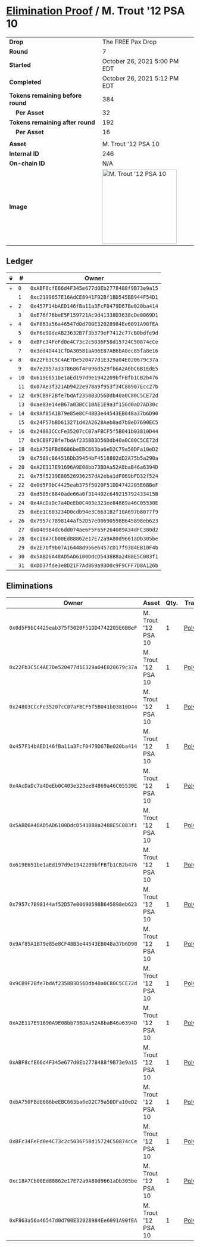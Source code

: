 # [Elimination Proof](./readme.md) / M. Trout &#039;12 PSA 10

|||
|---|---|
| **Drop** | The FREE Pax Drop |
| **Round** | 7 |
| **Started** | October 26, 2021 5:00 PM EDT |
| **Completed** | October 26, 2021 5:12 PM EDT |
| **Tokens remaining before round** | 384 |
| **&nbsp;&nbsp;&nbsp;&nbsp;Per Asset** | 32 |
| **Tokens remaining after round** | 192 |
| **&nbsp;&nbsp;&nbsp;&nbsp;Per Asset** | 16 |
| | |
| **Asset** | M. Trout &#039;12 PSA 10 |
| **Internal ID** | 246 |
| **On-chain ID** | N/A |
| **Image** | <img src="https://tcdn.blokpax.com/94aa4804-2e3b-4700-a0aa-ad617567a755/6c0baf8cc02e1e48ed28e2f3e6674ecb0f9d21346e11a73eeb5a4e61326db0f4.jpg" height="200" alt="M. Trout &#039;12 PSA 10" /> |

## Ledger

| 💀 | # | Owner |
| --- | --- | --- |
| 💀 | `0` | `0xABF8cfE66d4F345e677d0Eb2778488f9B73e9a15` |
|  | `1` | `0xc2199657E16AdCE8941F92Bf1BD545BB944F54D1` |
| 💀 | `2` | `0x457F14bAED146fBa11a3FcF0479D67Be020ba414` |
|  | `3` | `0xE76f76beE5F159721Ac9d41338D3638cDe0069D1` |
| 💀 | `4` | `0xF863a56a46547d0d700E32028984Ee6091A90fEA` |
|  | `5` | `0xF6e90deAB23632B7f3b379eF7412c77cB0bdfe9d` |
| 💀 | `6` | `0xBFc34FeFd0e4C73c2c5036F58d15724C50874cCe` |
|  | `7` | `0x3ed4D441CfDA30581aA06E87AB6bA0ec85fa8e16` |
| 💀 | `8` | `0x22Fb3C5C4AE7De520477d1E329a04E020679c37a` |
|  | `9` | `0x7e2957a3378686f4F096d529fb6A2A6bC6B1EdE5` |
| 💀 | `10` | `0x619E651be1aEd197d9e1942209bfFBfb1CB2b476` |
|  | `11` | `0x07Ae3f321Ab9422e978a9f953f34C88907Ecc27b` |
| 💀 | `12` | `0x9CB9F2Bfe7bdAf2358B3D56Ddb40a0C80C5CE72d` |
|  | `13` | `0xae83e14eB67a03BCC10AE1E9a3f156d0aD7AD30c` |
| 💀 | `14` | `0x9Af85A1B79e85e8CF48B3e44543EB048a37b6D90` |
|  | `15` | `0x24F57bBD613271d42A2628Aeb0ad7b8eD7690EC5` |
| 💀 | `16` | `0x24803CCcFe35207cC07aFBCF5f5B041b03810D44` |
|  | `17` | `0x9CB9F2Bfe7bdAf2358B3D56Ddb40a0C80C5CE72d` |
| 💀 | `18` | `0xbA750FBd8686beEBC663ba6eD2C79a50DFa10eD2` |
|  | `19` | `0x7589c864516Db39454bF4518802dD2A75b5a290a` |
| 💀 | `20` | `0xA2E117E91696A9E08bb73BDAa52A8baB46a6394D` |
|  | `21` | `0x75f5239E80526936257dA2eba1dF069bFD32f524` |
| 💀 | `22` | `0x0d5F9bC4425eab375f5020F51DD4742205E6BBeF` |
|  | `23` | `0xd585c8840ade66a0f314402c649215792433415B` |
| 💀 | `24` | `0x4AcDaDc7a4DeEb0C403e323ee84869a46C05530E` |
|  | `25` | `0xEe1C603234D0cdb94e3C6631B2f10A697b8077f9` |
| 💀 | `26` | `0x7957c7898144af52D57e00690598B645898eb623` |
|  | `27` | `0xD409B4dc6dd074ae6F5F65F264089A34dFC380d2` |
| 💀 | `28` | `0xc18A7Cb00Ed88862e17E72a9A80d9661aDb305be` |
|  | `29` | `0x2E7bf9b07A16448d956e6457cD17f9384EB10F4b` |
| 💀 | `30` | `0x5ABD6A48AD5AD6100DdcD5438B8a2488E5C083f1` |
|  | `31` | `0xDD37fde3e8D21F7Ad869a93D0c9F9CFF7D8A126b` |


## Eliminations

| Owner | Asset | Qty. | Transaction |
| --- | --- | --- | --- |
| `0x0d5F9bC4425eab375f5020F51DD4742205E6BBeF` | M. Trout '12 PSA 10 | 1 | [Polygonscan](https://polygonscan.com/tx/0x9bd2cc23d1e0a4957dd1204d972d3baa361f227b1dd3a6bf5624bcbc0b35f718) |
| `0x22Fb3C5C4AE7De520477d1E329a04E020679c37a` | M. Trout '12 PSA 10 | 1 | [Polygonscan](https://polygonscan.com/tx/0x0813b8931aabc25b3c3b28085b577fbecf73ea746e72eb22f5945b88765f177a) |
| `0x24803CCcFe35207cC07aFBCF5f5B041b03810D44` | M. Trout '12 PSA 10 | 1 | [Polygonscan](https://polygonscan.com/tx/0x3ab2796323d0b508b73a3d2e5c73bb5823714a4830546ddfcce30c39e06104f6) |
| `0x457F14bAED146fBa11a3FcF0479D67Be020ba414` | M. Trout '12 PSA 10 | 1 | [Polygonscan](https://polygonscan.com/tx/0x2bbf488b080bd4358c3d471b61b6c6472249769ab138148ff62a68ac0f5cb709) |
| `0x4AcDaDc7a4DeEb0C403e323ee84869a46C05530E` | M. Trout '12 PSA 10 | 1 | [Polygonscan](https://polygonscan.com/tx/0xc87acc047fae86fc509898c1f1028a32f59d38e1c8a17430cecbe60264eb4648) |
| `0x5ABD6A48AD5AD6100DdcD5438B8a2488E5C083f1` | M. Trout '12 PSA 10 | 1 | [Polygonscan](https://polygonscan.com/tx/0x2fa0fcb2db91b9c6371e92146fb4bebe34999bfb88f5b6098fc78722dcd629e7) |
| `0x619E651be1aEd197d9e1942209bfFBfb1CB2b476` | M. Trout '12 PSA 10 | 1 | [Polygonscan](https://polygonscan.com/tx/0xda24957e05d1ec099eb4569cd0903d0518325d251376fb52f2239e51488d0bbd) |
| `0x7957c7898144af52D57e00690598B645898eb623` | M. Trout '12 PSA 10 | 1 | [Polygonscan](https://polygonscan.com/tx/0x4157c091a8b04aabfcd52256b5b1756fd17722220c1e20a717c217a3cd1a2b88) |
| `0x9Af85A1B79e85e8CF48B3e44543EB048a37b6D90` | M. Trout '12 PSA 10 | 1 | [Polygonscan](https://polygonscan.com/tx/0xdd4b17d4eb3f480311589f576e32a320d5f1beef41aa335f542b8d21397f10e9) |
| `0x9CB9F2Bfe7bdAf2358B3D56Ddb40a0C80C5CE72d` | M. Trout '12 PSA 10 | 1 | [Polygonscan](https://polygonscan.com/tx/0xfdc069aa9b631df80002449e6caeab2b5ed9fc629a273e9bc289c80c5e1a5768) |
| `0xA2E117E91696A9E08bb73BDAa52A8baB46a6394D` | M. Trout '12 PSA 10 | 1 | [Polygonscan](https://polygonscan.com/tx/0x75a5636432e894a651853a11d4e18ecd9751846caacd582b9279c4fcd1583ecf) |
| `0xABF8cfE66d4F345e677d0Eb2778488f9B73e9a15` | M. Trout '12 PSA 10 | 1 | [Polygonscan](https://polygonscan.com/tx/0xcbbfd5ecaded486dc2bbe0878adc8d02842be4f12f19e7a1fcc2a18b3c89d9bd) |
| `0xbA750FBd8686beEBC663ba6eD2C79a50DFa10eD2` | M. Trout '12 PSA 10 | 1 | [Polygonscan](https://polygonscan.com/tx/0xc24a48448b21b4c031c26980ddb58604f4b16ce61f933ef7eae5405e2ca30605) |
| `0xBFc34FeFd0e4C73c2c5036F58d15724C50874cCe` | M. Trout '12 PSA 10 | 1 | [Polygonscan](https://polygonscan.com/tx/0xf741df6c58990219989990b6f6d1b2542dad5424c9913bfefc84744051d19078) |
| `0xc18A7Cb00Ed88862e17E72a9A80d9661aDb305be` | M. Trout '12 PSA 10 | 1 | [Polygonscan](https://polygonscan.com/tx/0x39a6fbd713c3dc0ead084a0df2e87f5bc6eeaef11ca689d02180a070c8cd71db) |
| `0xF863a56a46547d0d700E32028984Ee6091A90fEA` | M. Trout '12 PSA 10 | 1 | [Polygonscan](https://polygonscan.com/tx/0x4f560c5a88f65c0eb475b45a85c5813561b2e743c8bfd655e91ca55c6773563d) |
